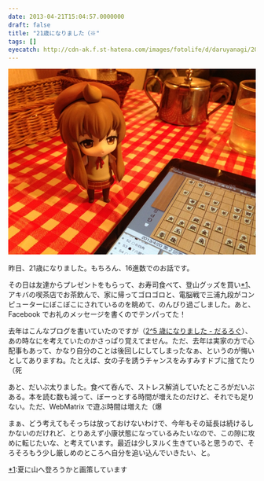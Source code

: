```yaml
---
date: 2013-04-21T15:04:57.0000000
draft: false
title: "21歳になりました（※"
tags: []
eyecatch: http://cdn-ak.f.st-hatena.com/images/fotolife/d/daruyanagi/20130420/20130420145633.jpg
---
```

<p><span itemscope itemtype="http://schema.org/Photograph"><img src="20130420145633.jpg" alt="f:id:daruyanagi:20130420145633j:plain" title="f:id:daruyanagi:20130420145633j:plain" class="hatena-fotolife" itemprop="image"></span></p><p>昨日、21歳になりました。もちろん、16進数でのお話です。</p><p>その日は友達からプレゼントをもらって、お寿司食べて、登山グッズを買い<a href="#f-0fd7d55c" name="fn-0fd7d55c" title="夏に山へ登ろうかと画策しています">*1</a>、アキバの喫茶店でお茶飲んで、家に帰ってゴロゴロと、電脳戦で三浦九段がコンピューターにぼこぼこにされているのを眺めて、のんびり過ごしました。あと、Facebook でお礼のメッセージを書くのでテンパってた！</p><p>去年はこんなブログを書いていたのですが（<a href="https://blog.daruyanagi.jp/entry/2012/04/20/012313">2^5 &#x6B73;&#x306B;&#x306A;&#x308A;&#x307E;&#x3057;&#x305F; - &#x3060;&#x308B;&#x308D;&#x3050;</a>）、あの時なにを考えていたのかさっぱり覚えてません。ただ、去年は実家の方で心配事もあって、かなり自分のことは後回しにしてしまったなぁ、というのが悔いとしてありますね。たとえば、女の子を誘うチャンスをみすみすドブに捨てたり（死</p><p>あと、だいぶ太りました。食べて呑んで、ストレス解消していたところがだいぶある。本を読む数も減って、ぼーっとする時間が増えたのだけど、それでも足りない。ただ、WebMatrix で遊ぶ時間は増えた（爆</p><p>まぁ、どう考えてもそっちは放っておけないわけで、今年もその延長は続けるしかないのだけれど、とりあえず小康状態になっているみたいなので、この隙に攻めに転じたいな、と考えています。最近は少しヌルく生きていると思うので、そろそろもう少し厳しめのところへ自分を追い込んでいきたい、と。</p>
<div class="footnote">
<p class="footnote"><a href="#fn-0fd7d55c" name="f-0fd7d55c" class="footnote-number">*1</a><span class="footnote-delimiter">:</span><span class="footnote-text">夏に山へ登ろうかと画策しています</span></p>
</div>